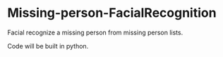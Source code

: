 # Missing-person-FacialRecognition 
Facial recognize a missing person from missing person lists. 

Code will be built in python.

 
